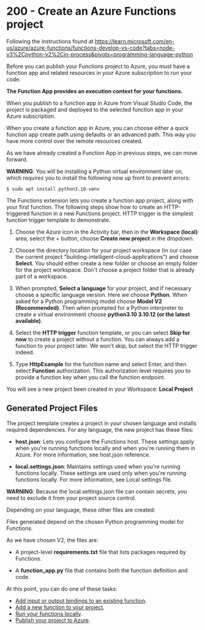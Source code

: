 # 200 - Create an Azure Functions project

Following the instructions found at https://learn.microsoft.com/en-us/azure/azure-functions/functions-develop-vs-code?tabs=node-v3%2Cpython-v2%2Cin-process&pivots=programming-language-python

Before you can publish your Functions project to Azure, you must have a function app and related resources in your Azure subscription to run your code. 

**The Function App provides an execution context for your functions.**

When you publish to a function app in Azure from Visual Studio Code, the project is packaged and deployed to the selected function app in your Azure subscription.

When you create a function app in Azure, you can choose either a quick function app create path using defaults or an advanced path. This way you have more control over the remote resources created.

As we have already created a Function App in previous steps, we can move forward.

**WARNING**: You will be installing a Python virtual environment later on, which requires you to install the following now up front to prevent errors:

```
$ sudo apt install python3.10-venv
```

The Functions extension lets you create a function app project, along with your first function. The following steps show how to create an HTTP-triggered function in a new Functions project. HTTP trigger is the simplest function trigger template to demonstrate.

1. Choose the Azure icon in the Activity bar, then in the **Workspace (local)** area, select the + button, choose **Create new project** in the dropdown.

2. Choose the directory location for your project workspace (in our case the current project "building-intelligent-cloud-applications") and choose **Select**. You should either create a new folder or choose an empty folder for the project workspace. Don't choose a project folder that is already part of a workspace.

3. When prompted, **Select a language** for your project, and if necessary choose a specific language version. Here we choose **Python**. When asked for a Python programming model choose **Model V2 (Recommended)**. Then when prompted for a Python interpreter to create a virtual environment choose **python3.10 3.10.12 (or the latest available)**.

4. Select the **HTTP trigger** function template, or you can select **Skip for now** to create a project without a function. You can always add a function to your project later. We won't skip, but select the HTTP trigger indeed.

5. Type **HttpExample** for the function name and select Enter, and then select **Function** authorization. This authorization level requires you to provide a function key when you call the function endpoint.

You will see a new project been created in your Workspace: **Local Project**

## Generated Project Files

The project template creates a project in your chosen language and installs required dependencies. For any language, the new project has these files:

- **host.json**: Lets you configure the Functions host. These settings apply when you're running functions locally and when you're running them in Azure. For more information, see host.json reference.

- **local.settings.json**: Maintains settings used when you're running functions locally. These settings are used only when you're running functions locally. For more information, see Local settings file.

**WARNING**: Because the local.settings.json file can contain secrets, you need to exclude it from your project source control.

Depending on your language, these other files are created:

Files generated depend on the chosen Python programming model for Functions.

As we have chosen V2, the files are:

- A project-level **requirements.txt** file that lists packages required by Functions.

- A **function_app.py** file that contains both the function definition and code.

At this point, you can do one of these tasks:

- [Add input or output bindings to an existing function](https://learn.microsoft.com/en-us/azure/azure-functions/functions-develop-vs-code?tabs=node-v3%2Cpython-v2%2Cin-process&pivots=programming-language-python#add-input-and-output-bindings).
- [Add a new function to your project](https://learn.microsoft.com/en-us/azure/azure-functions/functions-develop-vs-code?tabs=node-v3%2Cpython-v2%2Cin-process&pivots=programming-language-python#add-a-function-to-your-project).
- [Run your functions locally](https://learn.microsoft.com/en-us/azure/azure-functions/functions-develop-vs-code?tabs=node-v3%2Cpython-v2%2Cin-process&pivots=programming-language-python#run-functions-locally).
- [Publish your project to Azure](https://learn.microsoft.com/en-us/azure/azure-functions/functions-develop-vs-code?tabs=node-v3%2Cpython-v2%2Cin-process&pivots=programming-language-python#publish-to-azure).